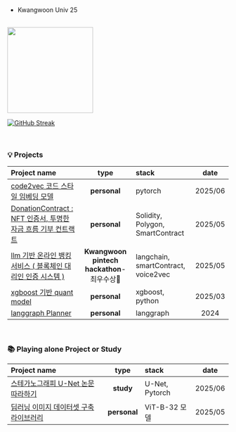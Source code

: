 <br>

- Kwangwoon Univ 25

<br>

<img src="https://github-readme-stats.vercel.app/api?username=naturesh&show_icons=true&title_color=000000&text_color=000000&icon_color=000000" height="195">

[![GitHub Streak](https://streak-stats.demolab.com?user=naturesh&card_width=466)](https://git.io/streak-stats)

<br>

### 💡 Projects

|Project name|type|stack|date|
|:---------|:----:|:-----|:----:|
|[code2vec 코드 스타일 임베딩 모델](../../../code2vec)|**personal**|pytorch|2025/06|
|[DonationContract : NFT 인증서, 투명한 자금 흐름 기부 컨트랙트](../../../DonationContract_Service)|**personal**|Solidity, Polygon, SmartContract|2025/05|
|[llm 기반 온라인 뱅킹 서비스 ( 블록체인 대리인 인증 시스템 )](../../../llm-banking-with-nft)|**Kwangwoon pintech hackathon**-최우수상🥈 | langchain, smartContract, voice2vec|2025/05|
|[xgboost 기반 quant model](../../../xgboost_for_quant)|**personal**|xgboost, python|2025/03|
|[langgraph Planner](../../../llan)|**personal**|langgraph|2024|

<br>


### 📚 Playing alone Project or Study

|Project name|type|stack|date|
|:---------|:----:|:-----|:----:|
|[스테가노그래피 U-Net 논문 따라하기](../../../deep-learning-paper-practice/tree/main/Steganography/U-Net-Image)|**study**|U-Net, Pytorch|2025/06|
|[딥러닝 이미지 데이터셋 구축 라이브러리](../../../image_crawler)|**personal**|ViT-B-32 모델|2025/05|


<br>


